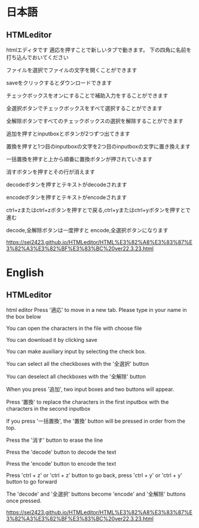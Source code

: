 # 日本語 
## HTMLeditor 
htmlエディタです 適応を押すことで新しいタブで動きます。 下の四角に名前を打ち込んでおいてください 

ファイルを選択でファイルの文字を開くことができます

saveをクリックするとダウンロードできます

チェックボックスをオンにすることで補助入力をすることができます

全選択ボタンでチェックボックスをすべて選択することができます

全解除ボタンですべてのチェックボックスの選択を解除することができます

追加を押すとinputboxとボタンが2つずつ出てきます

置換を押すと1つ目のinputboxの文字を2つ目のinputboxの文字に置き換えます

一括置換を押すと上から順番に置換ボタンが押されていきます

消すボタンを押すとその行が消えます

decodeボタンを押すとテキストがdecodeされます

encodeボタンを押すとテキストがencodeされます

ctrl+zまたはctrl+zボタンを押すとで戻る,ctrl+yまたはctrl+yボタンを押すとで進む

decode,全解除ボタンは一度押すと encode,全選択ボタンになります

https://sei2423.github.io/HTMLeditor/HTML%E3%82%A8%E3%83%87%E3%82%A3%E3%82%BF%E3%83%BC%20ver22.3.23.html

# English 
## HTMLeditor 
html editor Press '適応' to move in a new tab. Please type in your name in the box below 

You can open the characters in the file with choose file

You can download it by clicking save

You can make auxiliary input by selecting the check box.

You can select all the checkboxes with the '全選択' button

You can deselect all checkboxes with the '全解除' button

When you press '追加', two input boxes and two buttons will appear.

Press '置換' to replace the characters in the first inputbox with the characters in the second inputbox

If you press '一括置換', the '置換' button will be pressed in order from the top.

Press the '消す' button to erase the line

Press the 'decode' button to decode the text

Press the 'encode' button to encode the text

Press 'ctrl + z' or 'ctrl + z' button to go back, press 'ctrl + y' or 'ctrl + y' button to go forward

The 'decode' and '全選択' buttons become 'encode' and '全解除' buttons once pressed.

https://sei2423.github.io/HTMLeditor/HTML%E3%82%A8%E3%83%87%E3%82%A3%E3%82%BF%E3%83%BC%20ver22.3.23.html
